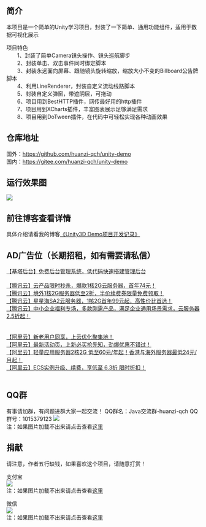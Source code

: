 ## 简介<br/> 
本项目是一个简单的Unity学习项目，封装了一下简单、通用功能组件，适用于数据可视化展示<br/> 

项目特色<br/> 
　　1、封装了简单Camera镜头操作、镜头巡航脚步<br/> 
　　2、封装单击、双击事件同时绑定脚本<br/> 
　　3、封装永远面向屏幕、跟随镜头旋转缩放，缩放大小不变的Billboard公告牌脚本<br/> 
　　4、利用LineRenderer，封装自定义流动线路脚本<br/> 
　　5、封装自定义弹窗，带遮阴层，可拖动<br/> 
　　6、项目用到BestHTTP插件，网传最好用的http插件<br/> 
　　7、项目用到XCharts插件，丰富图表展示足够满足需求<br/> 
　　8、项目用到DoTween插件，在代码中可轻松实现各种动画效果<br/> 

## 仓库地址<br/> 
国外：https://github.com/huanzi-qch/unity-demo<br/> 
国内：https://gitee.com/huanzi-qch/unity-demo<br/> 

## 运行效果图<br/> 
![](https://huanzi-qch.gitee.io/file-server/images/unity-3d-demo.png) 

## 前往博客查看详情<br/> 
具体介绍请看我的博客[《Unity3D Demo项目开发记录》](https://www.cnblogs.com/huanzi-qch/p/13307080.html)<br/> 

## AD广告位（长期招租，如有需要请私信）<br/> 
[【基塔后台】免费后台管理系统，低代码快速搭建管理后台](https://www.jeata.com/?hmsr=promotion&hmpl=huanzi-qch) <br/>
<br/>
[【腾讯云】云产品限时秒杀，爆款1核2G云服务器，首年74元！](https://cloud.tencent.com/act/cps/redirect?redirect=1077&cps_key=e1c9db729edccd479fc902634492bf53&from=console) <br/>
[【腾讯云】境外1核2G服务器低至2折，半价续费券限量免费领取！](https://cloud.tencent.com/act/cps/redirect?redirect=1068&cps_key=e1c9db729edccd479fc902634492bf53&from=console) <br/>
[【腾讯云】星星海SA2云服务器，1核2G首年99元起，高性价比首选！](https://cloud.tencent.com/act/cps/redirect?redirect=1063&cps_key=e1c9db729edccd479fc902634492bf53&from=console) <br/>
[【腾讯云】中小企业福利专场，多款刚需产品，满足企业通用场景需求，云服务器2.5折起！](https://cloud.tencent.com/act/cps/redirect?redirect=1060&cps_key=e1c9db729edccd479fc902634492bf53&from=console) <br/>  
<br/>
[【阿里云】新老用户同享，上云优化聚集地！](https://promotion.aliyun.com/ntms/act/ambassador/sharetouser.html?userCode=ckkryd9h&utm_source=ckkryd9h) <br/>
[【阿里云】最新活动页，上新必买抢先知，劲爆优惠不错过！](https://www.aliyun.com/activity?userCode=ckkryd9h) <br/>
[【阿里云】轻量应用服务器2核2G 低至60元/年起！香港与海外服务器最低24元/月起！](https://www.aliyun.com/daily-act/ecs/activity_selection?userCode=ckkryd9h) <br/>
[【阿里云】ECS实例升级、续费，享低至 6.3折 限时折扣！](https://www.aliyun.com/daily-act/ecs/care?userCode=ckkryd9h) <br/>
<br/>

## QQ群<br/>
有事请加群，有问题进群大家一起交流！
QQ群名：Java交流群-huanzi-qch
QQ群号：1015379123
![](https://huanzi-qch.gitee.io/file-server/images/qq.png) 
<br/>注：如果图片加载不出来请点击查看[这里](https://huanzi-qch.gitee.io/file-server/images/qq.png)

## 捐献<br/>
请注意，作者五行缺钱，如果喜欢这个项目，请随意打赏！

支付宝<br/>
![](https://huanzi-qch.gitee.io/file-server/images/zhifubao.png) 
<br/>注：如果图片加载不出来请点击查看[这里](https://huanzi-qch.gitee.io/file-server/images/zhifubao.png) 

微信<br/>
![](https://huanzi-qch.gitee.io/file-server/images/weixin.png) 
<br/>注：如果图片加载不出来请点击查看[这里](https://huanzi-qch.gitee.io/file-server/images/weixin.png) 
